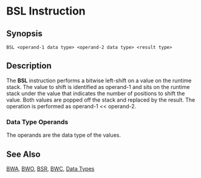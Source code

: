 # BSL Instruction

## Synopsis

```
BSL <operand-1 data type> <operand-2 data type> <result type>
```

## Description

The **BSL** instruction performs a bitwise left-shift on a value
on the runtime stack. The value to shift is identified as operand-1
and sits on the runtime stack under the value that indicates the
number of positions to shift the value. Both values are popped off the stack
and replaced by the result. The operation is performed as
operand-1 << operand-2.

### Data Type Operands

The operands are the data type of the values.

## See Also

[BWA](../bwa), [BWO](../bwo), [BSR](../bsr),
[BWC](../bwc), [Data Types](../../types)
